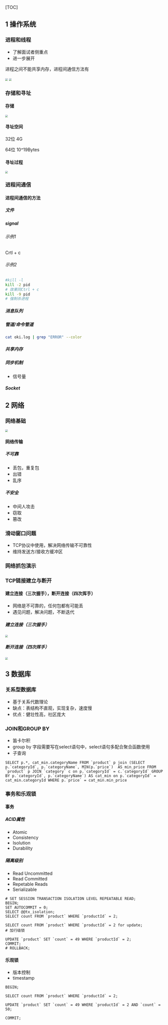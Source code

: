 [TOC]



## 1 操作系统

### 进程和线程

- 了解面试者侧重点
- 进一步展开

进程之间不能共享内存，进程间通信方法有

<img src="进程.png" style="zoom:50%;" />

<img src="线程.png" style="zoom:50%;" />

### 存储和寻址

#### 存储

<img src="存储.png" style="zoom:50%;" />

#### 寻址空间

32位      4G

64位      10^19Bytes

#### 寻址过程

<img src="寻址过程.png" style="zoom: 50%;" />

### 进程间通信

#### 进程间通信的方法

##### 文件

##### signal

###### 示例1

Crtl + c

###### 示例2

```bash
#kill -l
kill -2 pid
# 效果同Ctrl + c
kill -9 pid
# 强制杀进程
```

##### 消息队列

##### 管道/命令管道

```bash
cat oki.log | grep "ERROR" --color
```

##### 共享内存

##### 同步机制

- 信号量

##### Socket

## 2 网络

### 网络基础

<img src="网络基础.png" style="zoom:50%;" />

#### 网络传输

##### 不可靠

- 丢包，重复包
- 出错
- 乱序

##### 不安全

- 中间人攻击
- 窃取
- 篡改

### 滑动窗口问题

- TCP协议中使用，解决网络传输不可靠性
- 维持发送方/接收方缓冲区

### 网络抓包演示

### TCP链接建立与断开

#### 建立连接（三次握手），断开连接（四次挥手）

- 网络是不可靠的，任何包都有可能丢
- 遇见问题，解决问题，不断迭代

##### 建立连接（三次握手）

<img src="三次握手.png" style="zoom:50%;" />



##### 断开连接（四次挥手）

<img src="四次挥手.png" style="zoom:50%;" />

## 3 数据库

### 关系型数据库

- 基于关系代数理论
- 缺点：表结构不直观，实现复杂，速度慢
- 优点：健壮性高，社区庞大

### JOIN和GROUP BY

- 笛卡尔积
- group by 字段需要写在select语句中，select语句多配合聚合函数使用
- 子查询

```mysql
SELECT p.*, cat_min.categoryName FROM `product` p join (SELECT p.`categoryId`, p.`categoryName`, MIN(p.`price`)  AS min_price FROM `product` p JOIN `category` c on p.`categoryId` = c.`categoryId` GROUP BY p.`categoryId`, p.`categoryName`) AS cat_min on p.`categoryId` = cat_min.categoryId WHERE p.`price` = cat_min.min_price
```

### 事务和乐观锁

#### 事务

##### ACID属性

- Atomic
- Consistency
- Isolution
- Durability

##### 隔离级别

- Read Uncommitted
- Read Committed
- Repetable Reads
- Serializable

```mysql
# SET SESSION TRANSACTION ISOLATION LEVEL REPEATABLE READ;
BEGIN;
SET AUTOCOMMIT = 0;
SELECT @@tx_isolation;
SELECT count FROM `product` WHERE `productId` = 2;

SELECT count FROM `product` WHERE `productId` = 2 for update;
# 加行级锁

UPDATE `product` SET `count` = 49 WHERE `productId` = 2;
COMMIT;
# ROLLBACK;
```

#### 乐观锁

- 版本控制
- timestamp

```mysql
BEGIN;

SELECT count FROM `product` WHERE `productId` = 2;

UPDATE `product` SET `count` = 49 WHERE `productId` = 2 AND `count` = 50;

COMMIT;
```

